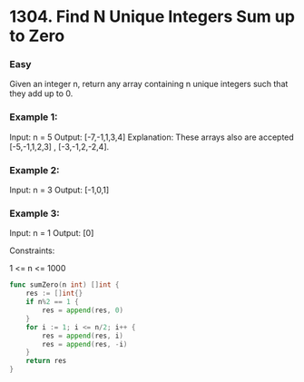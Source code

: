 # 1304. Find N Unique Integers Sum up to Zero

### Easy

Given an integer n, return any array containing n unique integers such that they add up to 0.

### Example 1:

Input: n = 5
Output: [-7,-1,1,3,4]
Explanation: These arrays also are accepted [-5,-1,1,2,3] , [-3,-1,2,-2,4].

### Example 2:

Input: n = 3
Output: [-1,0,1]

### Example 3:

Input: n = 1
Output: [0]

Constraints:

1 <= n <= 1000

```go
func sumZero(n int) []int {
	res := []int{}
	if n%2 == 1 {
		res = append(res, 0)
	}
	for i := 1; i <= n/2; i++ {
		res = append(res, i)
		res = append(res, -i)
	}
	return res
}
```